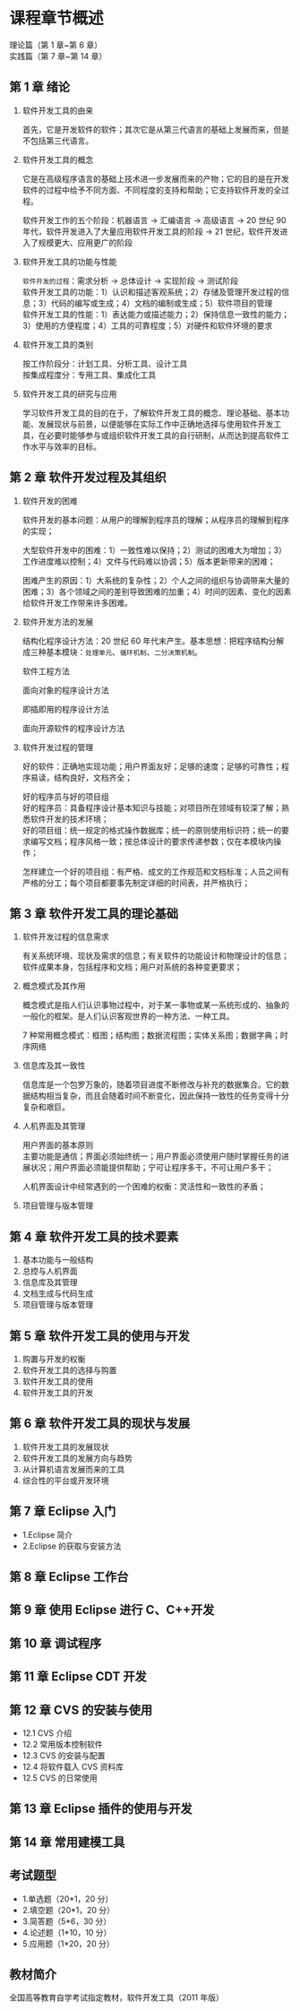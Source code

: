 # 课程章节概述

理论篇（第 1 章~第 6 章）  
实践篇（第 7 章~第 14 章）

## 第 1 章 绪论

1. 软件开发工具的由来

   首先，它是开发软件的软件；其次它是从第三代语言的基础上发展而来，但是不包括第三代语言。

2. 软件开发工具的概念

   它是在高级程序语言的基础上技术进一步发展而来的产物；它的目的是在开发软件的过程中给予不同方面、不同程度的支持和帮助；它支持软件开发的全过程。

   软件开发工作的五个阶段：机器语言 -> 汇编语言 -> 高级语言 -> 20 世纪 90 年代，软件开发进入了大量应用软件开发工具的阶段 -> 21 世纪，软件开发进入了规模更大、应用更广的阶段

3. 软件开发工具的功能与性能

   `软件开发的过程`：需求分析 -> 总体设计 -> 实现阶段 -> 测试阶段  
   软件开发工具的功能：1）认识和描述客观系统；2）存储及管理开发过程的信息；3）代码的编写或生成；4）文档的编制或生成；5）软件项目的管理  
   软件开发工具的性能：1）表达能力或描述能力；2）保持信息一致性的能力；3）使用的方便程度；4）工具的可靠程度；5）对硬件和软件环境的要求

4. 软件开发工具的类别

   按工作阶段分：计划工具、分析工具、设计工具  
   按集成程度分：专用工具、集成化工具

5. 软件开发工具的研究与应用

   学习软件开发工具的目的在于，了解软件开发工具的概念、理论基础、基本功能、发展现状与前景，以便能够在实际工作中正确地选择与使用软件开发工具，在必要时能够参与或组织软件开发工具的自行研制，从而达到提高软件工作水平与效率的目标。

## 第 2 章 软件开发过程及其组织

1. 软件开发的困难

   软件开发的基本问题：从用户的理解到程序员的理解；从程序员的理解到程序的实现；

   大型软件开发中的困难：1）一致性难以保持；2）测试的困难大为增加；3）工作进度难以控制；4）文件与代码难以协调；5）版本更新带来的困难；

   困难产生的原因：1）大系统的复杂性；2）个人之间的组织与协调带来大量的困难；3）各个领域之间的差别导致困难的加重；4）时间的因素、变化的因素给软件开发工作带来许多困难。

2. 软件开发方法的发展

   结构化程序设计方法：20 世纪 60 年代末产生。基本思想：把程序结构分解成三种基本模块：`处理单元`、`循环机制`、`二分决策机制`。

   软件工程方法

   面向对象的程序设计方法

   即插即用的程序设计方法

   面向开源软件的程序设计方法

3. 软件开发过程的管理

   好的软件：正确地实现功能；用户界面友好；足够的速度；足够的可靠性；程序易读，结构良好，文档齐全；

   好的程序员与好的项目组  
   好的程序员：具备程序设计基本知识与技能；对项目所在领域有较深了解；熟悉软件开发的技术环境；  
   好的项目组：统一规定的格式操作数据库；统一的原则使用标识符；统一的要求编写文档；程序风格一致；按总体设计的要求传递参数；仅在本模块内操作；

   怎样建立一个好的项目组：有严格、成文的工作规范和文档标准；人员之间有严格的分工；每个项目都要事先制定详细的时间表，并严格执行；

## 第 3 章 软件开发工具的理论基础

1. 软件开发过程的信息需求

   有关系统环境、现状及需求的信息；有关软件的功能设计和物理设计的信息；软件成果本身，包括程序和文档；用户对系统的各种变更要求；

2. 概念模式及其作用

   概念模式是指人们认识事物过程中，对于某一事物或某一系统形成的、抽象的一般化的框架。是人们认识客观世界的一种方法、一种工具。

   7 种常用概念模式：框图；结构图；数据流程图；实体关系图；数据字典；时序网络

3. 信息库及其一致性

   信息库是一个包罗万象的，随着项目进度不断修改与补充的数据集合。它的数据结构相当复杂，而且会随着时间不断变化，因此保持一致性的任务变得十分复杂和艰巨。

4. 人机界面及其管理

   用户界面的基本原则  
   主要功能是通信；界面必须始终统一；用户界面必须使用户随时掌握任务的进展状况；用户界面必须能提供帮助；宁可让程序多干，不可让用户多干；

   人机界面设计中经常遇到的一个困难的权衡：灵活性和一致性的矛盾；

5. 项目管理与版本管理

## 第 4 章 软件开发工具的技术要素

1. 基本功能与一般结构
2. 总控与人机界面
3. 信息库及其管理
4. 文档生成与代码生成
5. 项目管理与版本管理

## 第 5 章 软件开发工具的使用与开发

1. 购置与开发的权衡
2. 软件开发工具的选择与购置
3. 软件开发工具的使用
4. 软件开发工具的开发

## 第 6 章 软件开发工具的现状与发展

1. 软件开发工具的发展现状
2. 软件开发工具的发展方向与趋势
3. 从计算机语言发展而来的工具
4. 综合性的平台或开发环境

## 第 7 章 Eclipse 入门

- 1.Eclipse 简介
- 2.Eclipse 的获取与安装方法

## 第 8 章 Eclipse 工作台

## 第 9 章 使用 Eclipse 进行 C、C++开发

## 第 10 章 调试程序

## 第 11 章 Eclipse CDT 开发

## 第 12 章 CVS 的安装与使用

- 12.1 CVS 介绍
- 12.2 常用版本控制软件
- 12.3 CVS 的安装与配置
- 12.4 将软件载入 CVS 资料库
- 12.5 CVS 的日常使用

## 第 13 章 Eclipse 插件的使用与开发

## 第 14 章 常用建模工具

## 考试题型

- 1.单选题（20\*1，20 分）
- 2.填空题（20\*1，20 分）
- 3.简答题（5\*6，30 分）
- 4.论述题（1\*10，10 分）
- 5.应用题（1\*20，20 分）

## 教材简介

全国高等教育自学考试指定教材，软件开发工具（2011 年版）
